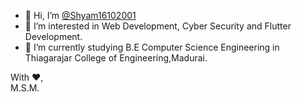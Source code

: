 - 👋 Hi, I’m [@Shyam16102001](https://github.com/Shyam16102001)
- 👀 I’m interested in Web Development, Cyber Security and Flutter Development.
- 🌱 I’m currently studying B.E Computer Science Engineering in Thiagarajar College of Engineering,Madurai.
<!-- - 📫 To reach me please mail me at [m.s.m.shyam16102001@gmail.com](mailto:m.s.m.shyam16102001@gmail.com). \ -->
With ❤️,\
M.S.M.

<!---
Shyam16102001/Shyam16102001 is a ✨ special ✨ repository because its `README.md` (this file) appears on your GitHub profile.
You can click the Preview link to take a look at your changes.
- 💞️ I’m looking to collaborate on Web development projects.
--->
  
